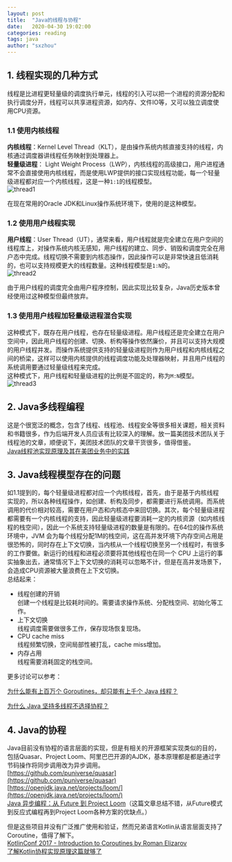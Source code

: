 ```yaml
---
layout: post
title:  "Java的线程与协程"
date:   2020-04-30 19:02:00
categories: reading
tags: java
author: "sxzhou"
---    
```

## 1. 线程实现的几种方式
线程是比进程更轻量级的调度执行单元，线程的引入可以把一个进程的资源分配和执行调度分开，线程可以共享进程资源，如内存、文件IO等，又可以独立调度使用CPU资源。 
 
### 1.1 使用内核线程   
**内核线程**：Kernel Level Thread（KLT），是由操作系统内核直接支持的线程，内核通过调度器讲线程任务映射到处理器上。  
**轻量级进程**： Light Weight Process（LWP），内核线程的高级接口，用户进程通常不会直接使用内核线程，而是使用LWP提供的接口实现线程功能，每一个轻量级进程都对应一个内核线程，这是一种`1:1`的线程模型。  
![thread1](https://s1.ax1x.com/2020/05/05/YF6Ftf.png)  

在现在常用的Oracle JDK和Linux操作系统环境下，使用的是这种模型。  

### 1.2 使用用户线程实现  
**用户线程**：User Thread（UT），通常来看，用户线程就是完全建立在用户空间的线程库上，对操作系统内核无感知，用户线程的建立、同步、销毁和调度完全在用户态中完成。线程切换不需要到内核态操作，因此操作可以是非常快速且低消耗的，也可以支持规模更大的线程数量。这种线程模型是`1:N`的。  
![thread2](https://s1.ax1x.com/2020/05/05/YF6C7t.png)  

由于用户线程的调度完全由用户程序控制，因此实现比较复杂，Java历史版本曾经使用过这种模型但最终放弃。  

### 1.3 使用用户线程加轻量级进程混合实现  
这种模式下，既存在用户线程，也存在轻量级进程。用户线程还是完全建立在用户空间中，因此用户线程的创建、切换、析构等操作依然廉价，并且可以支持大规模的用户线程并发。而操作系统提供支持的轻量级进程则作为用户线程和内核线程之间的桥梁，这样可以使用内核提供的线程调度功能及处理器映射，并且用户线程的系统调用要通过轻量级线程来完成。  
这种模式下，用户线程和轻量级进程的比例是不固定的，称为`M:N`模型。
![thread3](https://s1.ax1x.com/2020/05/05/YF6iAP.png)

## 2. Java多线程编程  
这是个很宽泛的概念，包含了线程、线程池、线程安全等很多相关课题，相关资料和书籍很多，作为后端开发人员应该有比较深入的理解。放一篇美团技术团队关于线程池的文章，顺便说下，美团技术团队的文章干货很多，值得借鉴。  
[Java线程池实现原理及其在美团业务中的实践](https://tech.meituan.com/2020/04/02/java-pooling-pratice-in-meituan.html)  

## 3. Java线程模型存在的问题  
如1.1提到的，每个轻量级进程都对应一个内核线程，首先，由于是基于内核线程实现的，所以各种线程操作，如创建、析构及同步，都需要进行系统调用。而系统调用的代价相对较高，需要在用户态和内核态中来回切换。其次，每个轻量级进程都需要有一个内核线程的支持，因此轻量级进程要消耗一定的内核资源（如内核线程的栈空间），因此一个系统支持轻量级进程的数量是有限的。在64位的操作系统环境中，JVM 会为每个线程分配1M的栈空间，这在高并发环境下内存空间占用是很恐怖的，同时存在上下文切换，当内核从一个线程切换至另一个线程时，有很多的工作要做。新运行的线程和进程必须要将其他线程也在同一个 CPU 上运行的事实抽象出去，通常情况下上下文切换的消耗可以忽略不计，但是在高并发场景下，会造成CPU资源被大量浪费在上下文切换。  
总结起来：   
* 线程创建的开销  
  创建一个线程是比较耗时间的。需要请求操作系统、分配栈空间、初始化等工作。  
* 上下文切换  
  线程调度需要做很多工作，保存现场恢复现场。  
* CPU cache miss  
  线程频繁切换，空间局部性被打乱，cache miss增加。  
* 内存占用  
  线程需要消耗固定的栈空间。  

更多讨论可以参考：  

[为什么能有上百万个 Goroutines，却只能有上千个 Java 线程？](https://www.infoq.cn/article/a-million-go-routines-but-only-1000-java-threads)  

[为什么 Java 坚持多线程不选择协程？](https://www.zhihu.com/question/332042250)   

## 4. Java的协程  
Java目前没有协程的语言层面的实现，但是有相关的开源框架实现类似的目的，包括Quasar、Project Loom、阿里巴巴开源的AJDK，基本原理都是都是通过字节码操作将同步调用改为异步调用。  
[https://github.com/puniverse/quasar](https://github.com/puniverse/quasar)  
[https://openjdk.java.net/projects/loom/](https://openjdk.java.net/projects/loom/)  
[Java 异步编程：从 Future 到 Project Loom](https://www.jianshu.com/p/5db701a764cb)（这篇文章总结不错，从Future模式到反应式编程再到Project Loom各种方案的优缺点。）  

但是这些项目并没有广泛推广使用和验证，然而兄弟语言Kotlin从语言层面支持了Coroutine，值得了解下。  
[KotlinConf 2017 - Introduction to Coroutines by Roman Elizarov](https://www.youtube.com/watch?v=_hfBv0a09Jc)  
[了解Kotlin协程实现原理这篇就够了](https://ethanhua.github.io/2018/12/24/kotlin_coroutines/)
